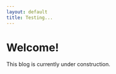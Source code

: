 ```yaml
---
layout: default
title: Testing...
---
```

# Welcome!

This blog is currently under construction.  

